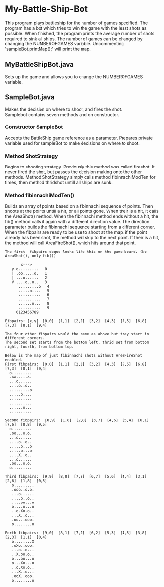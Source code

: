 # My-Battle-Ship-Bot


This program plays battleship for the number of games specified.
The program has a bot which tries to win the game with the least shots as possible.
When finished, the program prints the average number of shots required to sink all ships.
The number of games can be changed by changing the NUMBEROFGAMES variable. 
Uncommenting 'sampleBot.printMap();' will print the map. 




## MyBattleShipBot.java

Sets up the game and allows you to change the NUMBEROFGAMES variable. 
	


	
## SampleBot.java

Makes the decision on where to shoot, and fires the shot.  
Samplebot contains seven methods and on constructor. 




### Constructor SampleBot 	

Accepts the BattleShip game reference as a parameter.
Prepares private variable used for sampleBot to make decisions on where to
shoot. 


	
	
### Method ShotStrategy

Begins to shooting strategy. Previously this method was called fireshot. 
It never fired the shot, but passes the decision making onto the other methods. 
Method ShotStrategy simply calls method fibinnachiModTen for times, 
then method thridshot untill all ships are sunk. 
	
	


### Method fibinnachiModTen()

Builds an array of points based on a fibinnachi sequence of points. 
Then shoots at the points untill a hit, or all points gone.
When their is a hit, it calls the AreaShot() method. 
When the fibinnachi method ends without a hit, the fib() method calls it again with a different direction
value. The direction parameter builds the fibinnachi sequence starting from a different corner.
When the fibpairs are ready to be use to shoot at the map, if the point already has been shot, 
the method will skip to the next point. If their is a hit, the method will call AreaFireShot(), which 
hits around that point. 

  
	The first  fibpairs deque looks like this on the game board. (No AreaShot(), only fib()) 
  
	       x--->
	   y o.........   0
	   | .oo.....o.   1
	   | ...o......   2
	   V ....o..o..   3 
	      .........o   4
	      .....o....   5
	      ..........   6
	      ..........   7
	      ......o...   8
	      ..........   9
	     0123456789

  	Fibpairs: [x,y]  [0,0]  [1,1]  [2,1]  [3,2]  [4,3]  [5,5]  [6,8]  [7,3]  [8,1]  [9,4]
	
  	The four other fibpairs would the same as above but they start in different corners. 
  	The second set starts from the bottom left, thrid set from bottom right, fourth, from bottom top. 
 
  	Below is the map of just fibinnachi shots without AreaFireShot enabled. 
  	First fibpairs:  [0,0]  [1,1]  [2,1]  [3,2]  [4,3]  [5,5]  [6,8]  [7,3]  [8,1]  [9,4] 
 	  o.........
 	  .oo.....o.
 	  ...o......
 	  ....o..o..
 	  .........o
 	  .....o....
 	  ..........
 	  ..........
 	  ......o...
 	  ..........

  	Second fibpairs:  [0,9]  [1,8]  [2,8]  [3,7]  [4,6]  [5,4]  [6,1]  [7,6]  [8,8]  [9,5] 
 	  o.........
 	  .oo...o.o.
 	  ...o......
 	  ....o..o..
 	  .....o...o
 	  .....o...o
 	  ....X..o..
 	  ...o......
 	  .oo...o.o.
 	  o.........

	Third fibpairs:  [9,9]  [8,8]  [7,8]  [6,7]  [5,6]  [4,4]  [3,1]  [2,6]  [1,8]  [0,5] 
	   o.........
	   .ooo..o.o.
	   ...o......
	   ....o..o..
	   ....oo...o
	   o....o...o
	   ..o.Xo.o..
	   ...X..o...
	   .oo...ooo.
	   o........o
	
	Forth fibpairs:  [9,0]  [8,1]  [7,1]  [6,2]  [5,3]  [4,5]  [3,8]  [2,3]  [1,1]  [0,4] 
	   o........X
	   .oXo..ooo.
	   ...o..o...
	   ..X.oo.o..
	   o...oo...o
	   o...Xo...o
	   ..o.Xo.o..
	   ...X..o...
	   .ooX..ooo.
	   o........o
	   
	            
	
	   
	      
	        
	         
	